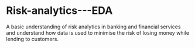 # Risk-analytics---EDA
A basic understanding of risk analytics in banking and financial services and understand how data is used to minimise the risk of losing money while lending to customers.
